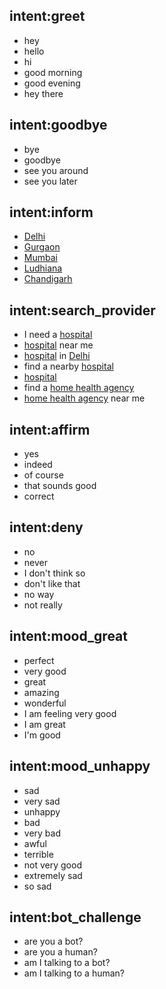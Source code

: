 ## intent:greet
- hey
- hello
- hi
- good morning
- good evening
- hey there

## intent:goodbye
- bye
- goodbye
- see you around
- see you later

## intent:inform
- [Delhi](location)
- [Gurgaon](location)
- [Mumbai](location)
- [Ludhiana](location)
- [Chandigarh](location)

## intent:search_provider
- I need a [hospital](facility_type)
- [hospital](facility_type) near me
- [hospital](facility_type) in [Delhi](location)
- find a nearby [hospital](facility_type)
- [hospital](facility_type)
- find a [home health agency](facility_type)
- [home health agency](facility_type) near me

## intent:affirm
- yes
- indeed
- of course
- that sounds good
- correct

## intent:deny
- no
- never
- I don't think so
- don't like that
- no way
- not really

## intent:mood_great
- perfect
- very good
- great
- amazing
- wonderful
- I am feeling very good
- I am great
- I'm good

## intent:mood_unhappy
- sad
- very sad
- unhappy
- bad
- very bad
- awful
- terrible
- not very good
- extremely sad
- so sad

## intent:bot_challenge
- are you a bot?
- are you a human?
- am I talking to a bot?
- am I talking to a human?
